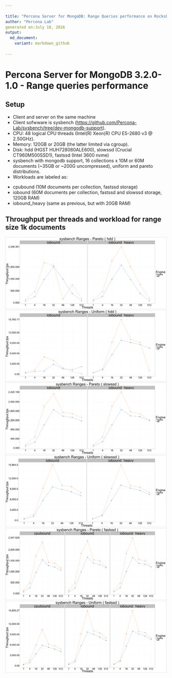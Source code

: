 ```yaml
---

title: "Percona Server for MongoDB: Range Queries performance on RocksDB and WiredTiger"
author: "Percona Lab"
generated on:July 18, 2016
output:
  md_document:
    variant: markdown_github

---
```



# Percona Server for MongoDB 3.2.0-1.0 - Range queries performance 

## Setup

* Client and server on the same machine 
* Client sofwware is sysbench (https://github.com/Percona-Lab/sysbench/tree/dev-mongodb-support).
* CPU: 48 logical CPU threads (Intel(R) Xeon(R) CPU E5-2680 v3 @ 2.50GHz). 
* Memory: 120GB or 20GB (the latter limited via cgroup).
* Disk: hdd (HGST HUH728080ALE600), slowssd (Crucial CT960M500SSD1), fastssd (Intel 3600 nvme) 
* sysbench with mongodb support, 16 collections x 10M or 60M documents (~35GB or ~200G uncompressed), uniform and pareto distributions. 
* Workloads are labeled as:
- cpubound (10M documents per collection, fastssd storage)
- iobound (60M documents per collection, fastssd and slowssd storage, 120GB RAM)
- iobound_heavy (same as previous, but with 20GB RAM)

## Throughput per threads and workload for range size 1k documents

![plot of chunk global](figure/global-1.png)![plot of chunk global](figure/global-2.png)![plot of chunk global](figure/global-3.png)![plot of chunk global](figure/global-4.png)![plot of chunk global](figure/global-5.png)![plot of chunk global](figure/global-6.png)

